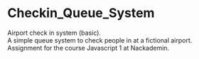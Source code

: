 # Checkin_Queue_System <br/>
Airport check in system (basic).<br/>
A simple queue system to check people in at a fictional airport.<br/>
Assignment for the course Javascript 1 at Nackademin.<br/>
